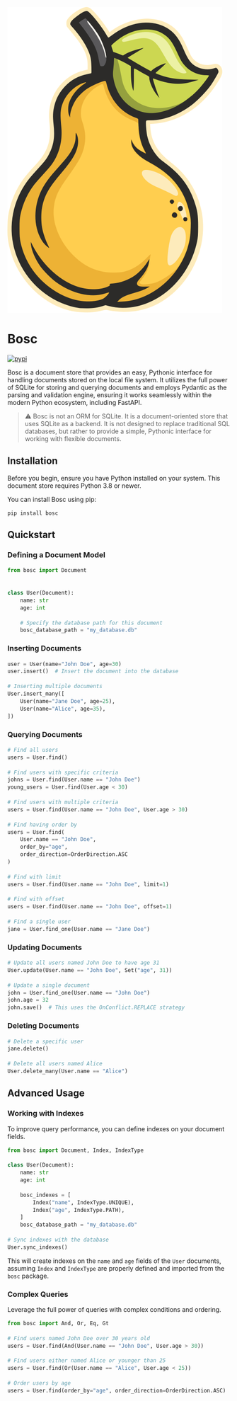[![Bosc](logo/big.svg)](https://raw.githubusercontent.com/roman-right/bosc/main/logo/big.svg)

# Bosc

[![pypi](https://img.shields.io/pypi/v/bosc.svg)](https://pypi.python.org/pypi/bosc)

Bosc is a document store that provides an easy, Pythonic interface for handling documents stored on the local file system. It utilizes the full power of SQLite for storing and querying documents and employs Pydantic as the parsing and validation engine, ensuring it works seamlessly within the modern Python ecosystem, including FastAPI.


> ⚠️ Bosc is not an ORM for SQLite. It is a document-oriented store that uses SQLite as a backend. It is not designed to replace traditional SQL databases, but rather to provide a simple, Pythonic interface for working with flexible documents.

## Installation
Before you begin, ensure you have Python installed on your system. This document store requires Python 3.8 or newer.

You can install Bosc using pip:

```shell
pip install bosc
```

## Quickstart

### Defining a Document Model

```python
from bosc import Document


class User(Document):
    name: str
    age: int

    # Specify the database path for this document
    bosc_database_path = "my_database.db"
```

### Inserting Documents
```python
user = User(name="John Doe", age=30)
user.insert()  # Insert the document into the database

# Inserting multiple documents
User.insert_many([
    User(name="Jane Doe", age=25),
    User(name="Alice", age=35),
])
```

### Querying Documents
```python
# Find all users
users = User.find()

# Find users with specific criteria
johns = User.find(User.name == "John Doe")
young_users = User.find(User.age < 30)

# Find users with multiple criteria
users = User.find(User.name == "John Doe", User.age > 30)

# Find having order by
users = User.find(
    User.name == "John Doe", 
    order_by="age", 
    order_direction=OrderDirection.ASC
)

# Find with limit
users = User.find(User.name == "John Doe", limit=1)

# Find with offset
users = User.find(User.name == "John Doe", offset=1)

# Find a single user
jane = User.find_one(User.name == "Jane Doe")
```

### Updating Documents
```python
# Update all users named John Doe to have age 31
User.update(User.name == "John Doe", Set("age", 31))

# Update a single document
john = User.find_one(User.name == "John Doe")
john.age = 32
john.save()  # This uses the OnConflict.REPLACE strategy
```

### Deleting Documents
```python
# Delete a specific user
jane.delete()

# Delete all users named Alice
User.delete_many(User.name == "Alice")
```

## Advanced Usage

### Working with Indexes
To improve query performance, you can define indexes on your document fields.

```python
from bosc import Document, Index, IndexType

class User(Document):
    name: str
    age: int

    bosc_indexes = [
        Index("name", IndexType.UNIQUE),
        Index("age", IndexType.PATH),
    ]
    bosc_database_path = "my_database.db"

# Sync indexes with the database
User.sync_indexes()
```

This will create indexes on the `name` and `age` fields of the `User` documents, assuming `Index` and `IndexType` are properly defined and imported from the `bosc` package.

### Complex Queries
Leverage the full power of queries with complex conditions and ordering.

```python
from bosc import And, Or, Eq, Gt

# Find users named John Doe over 30 years old
users = User.find(And(User.name == "John Doe", User.age > 30))

# Find users either named Alice or younger than 25
users = User.find(Or(User.name == "Alice", User.age < 25))

# Order users by age
users = User.find(order_by="age", order_direction=OrderDirection.ASC)
```

